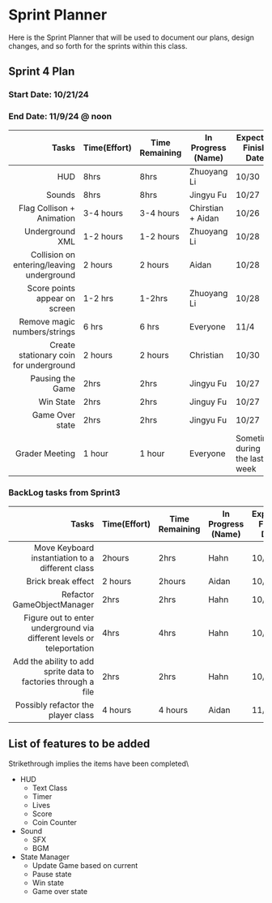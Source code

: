 # Sprint Planner
Here is the Sprint Planner that will be used to document our plans, design changes, and so forth for the sprints within this class.

## Sprint 4 Plan

### Start Date: 10/21/24 
### End Date: 11/9/24 @ noon

| Tasks | Time(Effort) | Time Remaining | In Progress (Name) | Expected Finish Date | Finished Date |
|------:|--------------|----------------|--------------------|----------------------|---------------|
| HUD | 8hrs |8hrs|Zhuoyang Li| 10/30|
| Sounds |8hrs|8hrs| Jingyu Fu| 10/27| 
| Flag Collison + Animation | 3-4 hours | 3-4 hours | Chirstian + Aidan | 10/26 |
| Underground XML | 1-2 hours | 1-2 hours | Zhuoyang Li| 10/28 |
| Collision on entering/leaving underground  | 2 hours | 2 hours | Aidan | 10/28 |
| Score points appear on screen | 1-2 hrs| 1-2hrs | Zhuoyang Li | 10/28| |
| Remove magic numbers/strings | 6 hrs| 6 hrs | Everyone | 11/4 |
| Create stationary coin for underground | 2 hours |  2 hours | Christian | 10/30 |
| Pausing the Game |2hrs|2hrs | Jingyu Fu|10/27|
| Win State | 2hrs| 2hrs |Jinguy Fu|10/27|
| Game Over state | 2hrs|2hrs  |Jingyu Fu|10/27|
| Grader Meeting | 1 hour | 1 hour | Everyone | Sometime during the last week |

### BackLog tasks from Sprint3
| Tasks | Time(Effort) | Time Remaining | In Progress (Name) | Expected Finish Date | Finished Date |
|------:|--------------|----------------|--------------------|----------------------|---------------|
| Move Keyboard instantiation to a different class | 2hours | 2hrs | Hahn | 10/28
| Brick break effect | 2 hours| 2hours | Aidan | 10/28 |
| Refactor GameObjectManager | 2hrs | 2hrs | Hahn | 10/28
| Figure out to enter underground via different levels or teleportation | 4hrs | 4hrs | Hahn | 10/30
| Add the ability to add sprite data to factories through a file | 2hrs| 2hrs| Hahn | 10/30
| Possibly refactor the player class | 4 hours | 4 hours | Aidan | 11/4 |


## List of features to be added
Strikethrough implies the items have been completed\
* HUD
  - Text Class
  - Timer
  - Lives
  - Score
  - Coin Counter
* Sound
  - SFX
  - BGM
* State Manager
  - Update Game based on current
  - Pause state
  - Win state
  - Game over state



